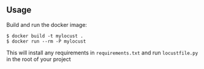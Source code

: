 
## Usage

Build and run the docker image:

```shell
$ docker build -t mylocust .
$ docker run --rm -P mylocust
```

This will install any requirements in `requirements.txt` and run `locustfile.py` in the root of your project
